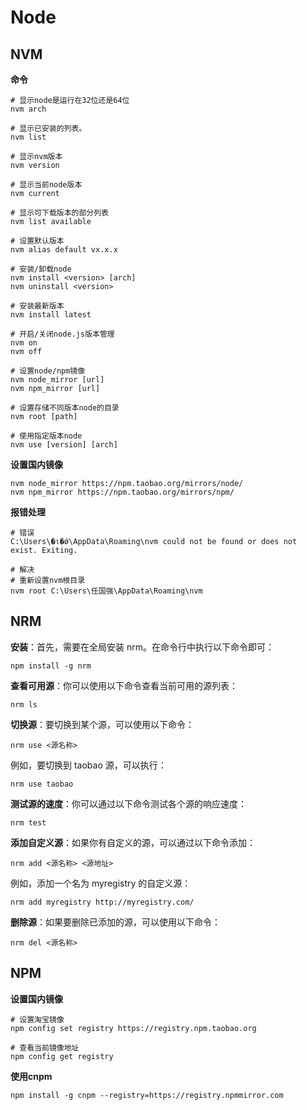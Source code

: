 # Node

## NVM

**命令**

```shell
# 显示node是运行在32位还是64位
nvm arch

# 显示已安装的列表。
nvm list

# 显示nvm版本
nvm version

# 显示当前node版本
nvm current

# 显示可下载版本的部分列表
nvm list available

# 设置默认版本
nvm alias default vx.x.x

# 安装/卸载node
nvm install <version> [arch]
nvm uninstall <version>

# 安装最新版本
nvm install latest

# 开启/关闭node.js版本管理
nvm on
nvm off

# 设置node/npm镜像
nvm node_mirror [url]
nvm npm_mirror [url]

# 设置存储不同版本node的目录
nvm root [path]

# 使用指定版本node
nvm use [version] [arch]
```

**设置国内镜像**

```shell
nvm node_mirror https://npm.taobao.org/mirrors/node/
nvm npm_mirror https://npm.taobao.org/mirrors/npm/
```

**报错处理**

```shell
# 错误
C:\Users\�ι�ǿ\AppData\Roaming\nvm could not be found or does not exist. Exiting.

# 解决
# 重新设置nvm根目录
nvm root C:\Users\任国强\AppData\Roaming\nvm
```



## NRM

**安装**：首先，需要在全局安装 nrm。在命令行中执行以下命令即可：

```shell
npm install -g nrm
```

**查看可用源**：你可以使用以下命令查看当前可用的源列表：

```shell
nrm ls
```

**切换源**：要切换到某个源，可以使用以下命令：

```shell
nrm use <源名称>
```

例如，要切换到 taobao 源，可以执行：

```shell
nrm use taobao
```

**测试源的速度**：你可以通过以下命令测试各个源的响应速度：

```shell
nrm test
```

**添加自定义源**：如果你有自定义的源，可以通过以下命令添加：

```shell
nrm add <源名称> <源地址>
```

例如，添加一个名为 myregistry 的自定义源：

```shell
nrm add myregistry http://myregistry.com/
```

**删除源**：如果要删除已添加的源，可以使用以下命令：

```shell
nrm del <源名称>
```



## NPM

**设置国内镜像**

```shell
# 设置淘宝镜像
npm config set registry https://registry.npm.taobao.org

# 查看当前镜像地址
npm config get registry
```

**使用cnpm**

```shell
npm install -g cnpm --registry=https://registry.npmmirror.com
```

